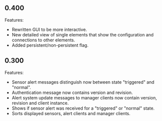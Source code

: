 ## 0.400

Features:

* Rewritten GUI to be more interactive.
* New detailed view of single elements that show the configuration and connections to other elements.
* Added persistent/non-persistent flag.


## 0.300

Features:

* Sensor alert messages distinguish now between state "triggered" and "normal".
* Authentication message now contains version and revision.
* Alert system update messages to manager clients now contain version, revision and client instance.
* Shows if sensor alert was received for a "triggered" or "normal" state.
* Sorts displayed sensors, alert clients and manager clients.